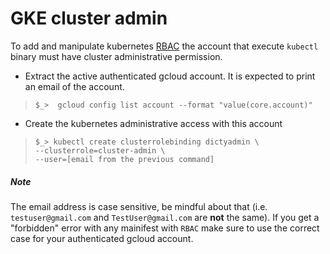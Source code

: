# GKE cluster admin
To add and manipulate kubernetes
[RBAC](https://kubernetes.io/docs/reference/access-authn-authz/rbac/)
the account that execute `kubectl` binary must have cluster
administrative permission.

* Extract the active authenticated gcloud account.
It is expected to print an email of the account.
>`$_>  gcloud config list account --format "value(core.account)"`   

* Create the kubernetes administrative access with this account

> `$_> kubectl create clusterrolebinding dictyadmin \`   
>      `--clusterrole=cluster-admin \`   
>      `--user=[email from the previous command]`


##### Note   
The email address is case sensitive, be mindful about that (i.e.
`testuser@gmail.com` and `TestUser@gmail.com` are **not** the same). If you get
a "forbidden" error with any mainifest with `RBAC` make sure to use the correct
case for your authenticated gcloud account.

